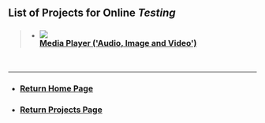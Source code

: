 <script>
  var link = document.createElement('link');
    link.rel = 'icon';    link.href = 'https://fcasfs-of.cloud-fs.net/favicon.png';     link.type = 'image/png';
    document.head.appendChild(link);
</script>


## List of **Projects** for Online ***Testing***

> - ### ![](https://fcasfs-of.cloud-fs.net/Icon/mdpl.png) <br/> [**Media Player ('Audio, Image and Video')**](mdpl)

<br/>
<hr />

- ### [Return Home Page](https://fcasfs-of.cloud-fs.net)
- ### [Return Projects Page](https://fcasfs-of.cloud-fs.net/projects)
<br/><br/>
